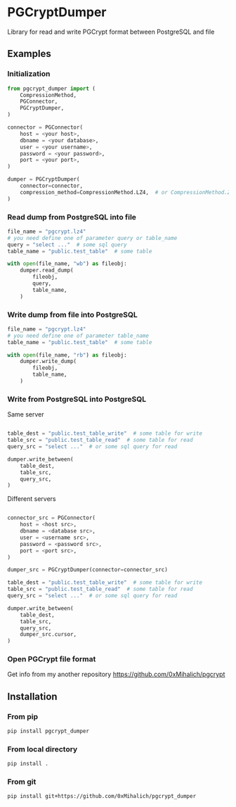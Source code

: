 # PGCryptDumper

Library for read and write PGCrypt format between PostgreSQL and file

## Examples

### Initialization

```python
from pgcrypt_dumper import (
    CompressionMethod,
    PGConnector,
    PGCryptDumper,
)

connector = PGConnector(
    host = <your host>,
    dbname = <your database>,
    user = <your username>,
    password = <your password>,
    port = <your port>,
)

dumper = PGCryptDumper(
    connector=connector,
    compression_method=CompressionMethod.LZ4,  # or CompressionMethod.ZSTD or CompressionMethod.NONE
)
```

### Read dump from PostgreSQL into file

```python
file_name = "pgcrypt.lz4"
# you need define one of parameter query or table_name
query = "select ..."  # some sql query
table_name = "public.test_table"  # some table

with open(file_name, "wb") as fileobj:
    dumper.read_dump(
        fileobj,
        query,
        table_name,
    )
```

### Write dump from file into PostgreSQL

```python
file_name = "pgcrypt.lz4"
# you need define one of parameter table_name
table_name = "public.test_table"  # some table

with open(file_name, "rb") as fileobj:
    dumper.write_dump(
        fileobj,
        table_name,
    )
```

### Write from PostgreSQL into PostgreSQL

Same server

```python

table_dest = "public.test_table_write"  # some table for write
table_src = "public.test_table_read"  # some table for read
query_src = "select ..."  # or some sql query for read

dumper.write_between(
    table_dest,
    table_src,
    query_src,
)
```

Different servers

```python

connector_src = PGConnector(
    host = <host src>,
    dbname = <database src>,
    user = <username src>,
    password = <password src>,
    port = <port src>,
)

dumper_src = PGCryptDumper(connector=connector_src)

table_dest = "public.test_table_write"  # some table for write
table_src = "public.test_table_read"  # some table for read
query_src = "select ..."  # or some sql query for read

dumper.write_between(
    table_dest,
    table_src,
    query_src,
    dumper_src.cursor,
)
```

### Open PGCrypt file format

Get info from my another repository https://github.com/0xMihalich/pgcrypt

## Installation

### From pip

```bash
pip install pgcrypt_dumper
```

### From local directory

```bash
pip install .
```

### From git

```bash
pip install git+https://github.com/0xMihalich/pgcrypt_dumper
```
